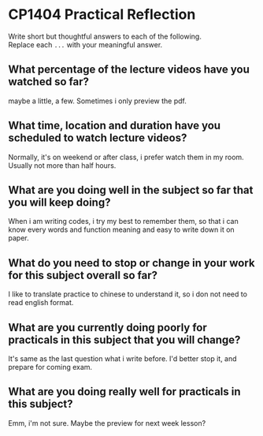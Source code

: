 # CP1404 Practical Reflection

Write short but thoughtful answers to each of the following.  
Replace each `...` with your meaningful answer.

## What percentage of the lecture videos have you watched so far?

maybe a little, a few. Sometimes i only preview the pdf.

## What time, location and duration have you scheduled to watch lecture videos?
Normally, it's on weekend or after class, i prefer watch them in my room. Usually not more than half hours.

## What are you doing well in the subject so far that you will keep doing?

When i am writing codes, i try my best to remember them, so that i can know every words and function meaning and easy to write down it on paper.

## What do you need to stop or change in your work for this subject overall so far?

I like to translate practice to chinese to understand it, so i don not need to read english format.

## What are you currently doing poorly for practicals in this subject that you will change?

It's same as the last question what i write before. I'd better stop it, and prepare for coming exam.

## What are you doing really well for practicals in this subject?

Emm, i'm not sure. Maybe the preview for next week lesson?